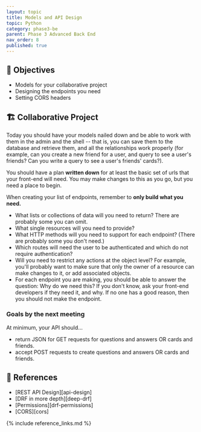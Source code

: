 ```yaml
---
layout: topic
title: Models and API Design
topic: Python
category: phase3-be
parent: Phase 3 Advanced Back End
nav_order: 8
published: true
---
```


## 🎯 Objectives

- Models for your collaborative project
- Designing the endpoints you need
- Setting CORS headers

## 🏗️ Collaborative Project

Today you should have your models nailed down and be able to work with them in the admin and the shell -- that is, you can save them to the database and retrieve them, and all the relationships work properly (for example, can you create a new friend for a user, and query to see a user's friends? Can you write a query to see a user's friends' cards?).

You should have a plan **written down** for at least the basic set of urls that your front-end will need. You may make changes to this as you go, but you need a place to begin.

When creating your list of endpoints, remember to **only build what you need.**

- What lists or collections of data will you need to return? There are probably some you can omit.
- What single resources will you need to provide?
- What HTTP methods will you need to support for each endpoint? (There are probably some you don't need.)
- Which routes will need the user to be authenticated and which do not require authentication?
- Will you need to restrict any actions at the object level? For example, you'll probably want to make sure that only the owner of a resource can make changes to it, or add associated objects.
- For each endpoint you are making, you should be able to answer the question: Why do we need this? If you don't know, ask your front-end developers if they need it, and why. If no one has a good reason, then you should not make the endpoint.

### Goals by the next meeting

At minimum, your API should...

- return JSON for GET requests for questions and answers OR cards and friends.
- accept POST requests to create questions and answers OR cards and friends.

## 🔖 References

- [REST API Design][api-design]
- [DRF in more depth][deep-drf]
- [Permissions][drf-permissions]
- [CORS][cors]

{% include reference_links.md %}
